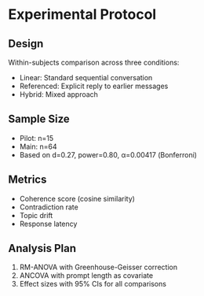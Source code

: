 # Experimental Protocol

## Design
Within-subjects comparison across three conditions:
- Linear: Standard sequential conversation
- Referenced: Explicit reply to earlier messages  
- Hybrid: Mixed approach

## Sample Size
- Pilot: n=15
- Main: n=64
- Based on d=0.27, power=0.80, α=0.00417 (Bonferroni)

## Metrics
- Coherence score (cosine similarity)
- Contradiction rate
- Topic drift
- Response latency

## Analysis Plan
1. RM-ANOVA with Greenhouse-Geisser correction
2. ANCOVA with prompt length as covariate
3. Effect sizes with 95% CIs for all comparisons
